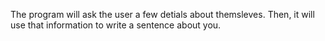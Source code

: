 The program will ask the user a few detials about themsleves. 
Then, it will use that information to write a sentence about you. 
